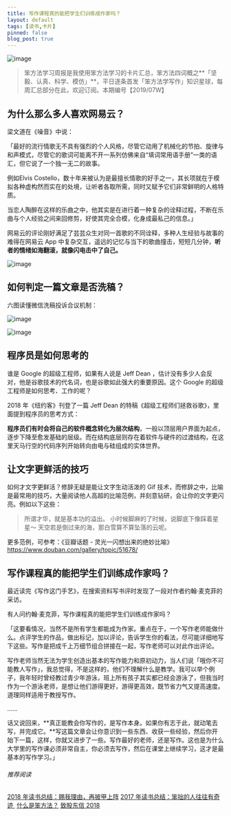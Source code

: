 ```yaml
---
title: 写作课程真的能把学生们训练成作家吗？
layout: default
tags: [读书,卡片]
pinned: false
blog_post: true
---
```


![image](http://upload-images.jianshu.io/upload_images/32598-c4ce075caa066eec?imageMogr2/auto-orient/strip%7CimageView2/2/w/1240)

> 笨方法学习周报是我使用笨方法学习的卡片汇总，笨方法四词概之**「坚毅、认真、科学、模仿」**，平日逐条首发「笨方法学写作」知识星球，每周汇总部分在此，欢迎订阅。本期编号【2019/07W】

## 为什么那么多人喜欢网易云？

梁文道在《噪音》中说：

「最好的流行情歌无不具有强烈的个人风格，尽管它动用了机械化的节拍、旋律与和声模式，尽管它的歌词可能离不开一系列仿佛来自“填词常用语手册”一类的语汇，但它说了一个独一无二的故事。

例如Elvis Costello，数十年来被认为是最擅长情歌的好手之一，其长项就在于模拟各种虚构然而实在的处境，让听者各取所需，同时又赋予它们非常鲜明的人格特质。

当恋人陶醉在这样的乐曲之中，他其实是在进行着一种复杂的诠释过程，不断在乐曲与个人经验之间来回修剪，好使其完全合模，化身成最私己的信息。」

网易云的评论刚好满足了芸芸众生对同一首歌的不同诠释，多种人生经验与故事的难得在网易云 App 中复杂交互，遥远的记忆与当下的歌曲撞击，短短几分钟，**听者的情绪如海翻滚，就像闪电击中了自己。**

![image](http://upload-images.jianshu.io/upload_images/32598-871ef77483a9de9a?imageMogr2/auto-orient/strip%7CimageView2/2/w/1240)


## 如何判定一篇文章是否洗稿？

六图读懂微信洗稿投诉合议机制：

![image](http://upload-images.jianshu.io/upload_images/32598-a7b7abec93aa0153?imageMogr2/auto-orient/strip%7CimageView2/2/w/1240)


![image](http://upload-images.jianshu.io/upload_images/32598-21a267066502bc7d?imageMogr2/auto-orient/strip%7CimageView2/2/w/1240)


## 程序员是如何思考的

谁是 Google 的超级工程师，如果有人说是 Jeff Dean ，估计没有多少人会反对，他是谷歌技术的代名词，也是谷歌如此强大的重要原因。这个 Google 的超级工程师是如何思考、工作的呢？

2018 年《纽约客》刊登了一篇 Jeff Dean 的特稿《超级工程师们拯救谷歌》，里面提到程序员的思考方式：

**程序员们有时会将自己的软件概念转化为层次结构**，一般以顶层用户界面为起点，逐步下降至愈发基础的层级。而在结构底层则存在着软件与硬件的过渡结构，在这里天马行空的代码序列开始转向由电与硅组成的实体世界。

## 让文字更鲜活的技巧

如何才文字更鲜活？修辞无疑是能让文字生动活泼的 Gif 技术，而修辞之中，比喻是最常用的技巧，大量阅读他人高超的比喻范例，并刻意钻研，会让你的文字更闪亮。例如以下这些：

> 所谓才华，就是基本功的溢出。
> 小时候脚麻的了时候，说脚底下像踩着星星～
> 天空若是倒过来的海，那白雪算不算坠落的云呢。

更多范例，可参考：《豆瓣话题 - 灵光一闪想出来的绝妙比喻》
https://www.douban.com/gallery/topic/51678/

## 写作课程真的能把学生们训练成作家吗？

最近读完《写作这门手艺》，在搜索资料写书评时发现了一段对作者约翰·麦克菲的采访。

有人问约翰·麦克菲，写作课程真的能把学生们训练成作家吗？

「这要看情况，当然不是所有学生都能成为作家。重点在于，一个写作老师能做什么。点评学生的作品，做出标记，加以评论，告诉学生你的看法，尽可能详细地写下这些。写作是把成千上万细节组合拼接在一起，写作老师可以对此作出评论。

写作老师当然无法为学生创造出基本的写作能力和原初动力，当人们说「哦你不可能教人写作」，我总觉得，不是这样的，他们不理解什么是教学。我可以举个例子，我年轻时曾经教过青少年游泳，班上所有孩子其实都已经会游泳了，但我当时作为一个游泳老师，是想让他们游得更好，游得更高效，既节省力气又提高速度。道理同样适用于教授写作。

……

话又说回来，**真正能教会你写作的，是写作本身。如果你有志于此，就动笔去写，并完成它。**写这篇文章会让你意识到一些东西、收获一些经验，然后你开始下一篇，这样，你就又进步了一些。写作最好的老师，还是写作。这也是为什么大学里的写作课必须非常自主，你必须去写作，然后在课堂上继续学习，这才是最基本的写作学习。」

###### 推荐阅读 

[2018 年读书总结：赐我理由，再披甲上阵](https://mp.weixin.qq.com/s?__biz=MzA4MTQ0NDQxNg==&mid=2650639964&idx=1&sn=2f0ae0a0ec855d2b2fb7ccdd0fb82475&chksm=879dc573b0ea4c650ab8120790b8e542130c5ce0f1aa08192d67e95ca8d587797afa2104410f&token=468183103&lang=zh_CN#rd)
[2017 年读书总结：笨拙的人往往有奇迹 ](https://mp.weixin.qq.com/s?__biz=MzA4MTQ0NDQxNg==&mid=2650639495&idx=1&sn=c4e20f2d296f9bf7ae7e1d4449427dde&chksm=879dc7a8b0ea4ebe5960f5f05fa881378828baa482917c729f8106fec87ac10ee40aedab2e3b&token=2060945290&lang=zh_CN&scene=21#wechat_redirect) 
[什么是笨方法？](https://mp.weixin.qq.com/s?__biz=MzA4MTQ0NDQxNg==&mid=2650639834&idx=1&sn=7d6e7b978ca39be434b0bfc6084e3f7a&chksm=879dc6f5b0ea4fe3864b7bc4f8a1849dbfc85ef80e2de6f9542886f791b9ab4f4c660496d507&token=2060945290&lang=zh_CN&scene=21#wechat_redirect) 
[致股东信 2018](https://mp.weixin.qq.com/s?__biz=MzA4MTQ0NDQxNg==&mid=2650639834&idx=1&sn=7d6e7b978ca39be434b0bfc6084e3f7a&chksm=879dc6f5b0ea4fe3864b7bc4f8a1849dbfc85ef80e2de6f9542886f791b9ab4f4c660496d507&token=2060945290&lang=zh_CN&scene=21#wechat_redirect) 
